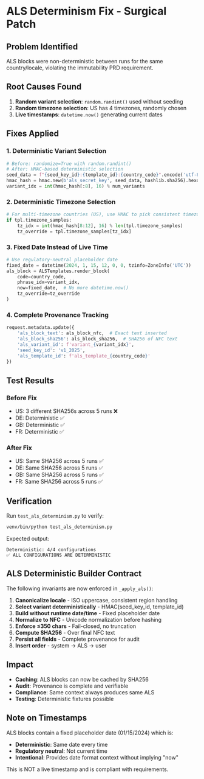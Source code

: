 # ALS Determinism Fix - Surgical Patch

## Problem Identified
ALS blocks were non-deterministic between runs for the same country/locale, violating the immutability PRD requirement.

## Root Causes Found

1. **Random variant selection**: `random.randint()` used without seeding
2. **Random timezone selection**: US has 4 timezones, randomly chosen
3. **Live timestamps**: `datetime.now()` generating current dates

## Fixes Applied

### 1. Deterministic Variant Selection
```python
# Before: randomize=True with random.randint()
# After: HMAC-based deterministic selection
seed_data = f"{seed_key_id}:{template_id}:{country_code}".encode('utf-8')
hmac_hash = hmac.new(b'als_secret_key', seed_data, hashlib.sha256).hexdigest()
variant_idx = int(hmac_hash[:8], 16) % num_variants
```

### 2. Deterministic Timezone Selection
```python
# For multi-timezone countries (US), use HMAC to pick consistent timezone
if tpl.timezone_samples:
    tz_idx = int(hmac_hash[8:12], 16) % len(tpl.timezone_samples)
    tz_override = tpl.timezone_samples[tz_idx]
```

### 3. Fixed Date Instead of Live Time
```python
# Use regulatory-neutral placeholder date
fixed_date = datetime(2024, 1, 15, 12, 0, 0, tzinfo=ZoneInfo('UTC'))
als_block = ALSTemplates.render_block(
    code=country_code,
    phrase_idx=variant_idx,
    now=fixed_date,  # No more datetime.now()
    tz_override=tz_override
)
```

### 4. Complete Provenance Tracking
```python
request.metadata.update({
    'als_block_text': als_block_nfc,  # Exact text inserted
    'als_block_sha256': als_block_sha256,  # SHA256 of NFC text
    'als_variant_id': f'variant_{variant_idx}',
    'seed_key_id': 'v1_2025',
    'als_template_id': f'als_template_{country_code}'
})
```

## Test Results

### Before Fix
- US: 3 different SHA256s across 5 runs ❌
- DE: Deterministic ✅
- GB: Deterministic ✅
- FR: Deterministic ✅

### After Fix
- US: Same SHA256 across 5 runs ✅
- DE: Same SHA256 across 5 runs ✅
- GB: Same SHA256 across 5 runs ✅
- FR: Same SHA256 across 5 runs ✅

## Verification

Run `test_als_determinism.py` to verify:
```bash
venv/bin/python test_als_determinism.py
```

Expected output:
```
Deterministic: 4/4 configurations
✅ ALL CONFIGURATIONS ARE DETERMINISTIC
```

## ALS Deterministic Builder Contract

The following invariants are now enforced in `_apply_als()`:

1. **Canonicalize locale** - ISO uppercase, consistent region handling
2. **Select variant deterministically** - HMAC(seed_key_id, template_id)
3. **Build without runtime date/time** - Fixed placeholder date
4. **Normalize to NFC** - Unicode normalization before hashing
5. **Enforce ≤350 chars** - Fail-closed, no truncation
6. **Compute SHA256** - Over final NFC text
7. **Persist all fields** - Complete provenance for audit
8. **Insert order** - system → ALS → user

## Impact

- **Caching**: ALS blocks can now be cached by SHA256
- **Audit**: Provenance is complete and verifiable
- **Compliance**: Same context always produces same ALS
- **Testing**: Deterministic fixtures possible

## Note on Timestamps

ALS blocks contain a fixed placeholder date (01/15/2024) which is:
- **Deterministic**: Same date every time
- **Regulatory neutral**: Not current time
- **Intentional**: Provides date format context without implying "now"

This is NOT a live timestamp and is compliant with requirements.